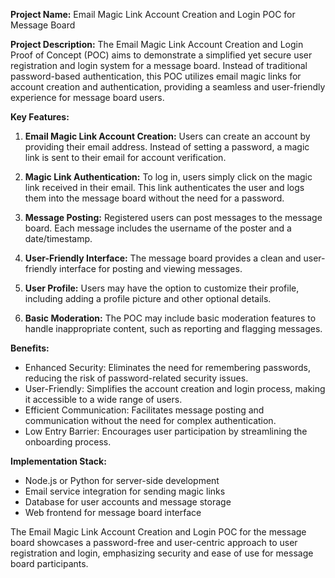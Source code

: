 **Project Name:** Email Magic Link Account Creation and Login POC for Message Board

**Project Description:**
The Email Magic Link Account Creation and Login Proof of Concept (POC) aims to demonstrate a simplified yet secure user registration and login system for a message board. Instead of traditional password-based authentication, this POC utilizes email magic links for account creation and authentication, providing a seamless and user-friendly experience for message board users.

**Key Features:**
1. **Email Magic Link Account Creation:** Users can create an account by providing their email address. Instead of setting a password, a magic link is sent to their email for account verification.

2. **Magic Link Authentication:** To log in, users simply click on the magic link received in their email. This link authenticates the user and logs them into the message board without the need for a password.

3. **Message Posting:** Registered users can post messages to the message board. Each message includes the username of the poster and a date/timestamp.

4. **User-Friendly Interface:** The message board provides a clean and user-friendly interface for posting and viewing messages.

5. **User Profile:** Users may have the option to customize their profile, including adding a profile picture and other optional details.

6. **Basic Moderation:** The POC may include basic moderation features to handle inappropriate content, such as reporting and flagging messages.

**Benefits:**
- Enhanced Security: Eliminates the need for remembering passwords, reducing the risk of password-related security issues.
- User-Friendly: Simplifies the account creation and login process, making it accessible to a wide range of users.
- Efficient Communication: Facilitates message posting and communication without the need for complex authentication.
- Low Entry Barrier: Encourages user participation by streamlining the onboarding process.

**Implementation Stack:**
- Node.js or Python for server-side development
- Email service integration for sending magic links
- Database for user accounts and message storage
- Web frontend for message board interface

The Email Magic Link Account Creation and Login POC for the message board showcases a password-free and user-centric approach to user registration and login, emphasizing security and ease of use for message board participants.
